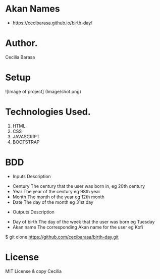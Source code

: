 # Akan Names
* https://cecibarasa.github.io/birth-day/
# Author.
Cecilia Barasa

# Setup
![Image of project]
(Image/shot.png)

# Technologies Used.
1. HTML
2. CSS
3. JAVASCRIPT
4. BOOTSTRAP

# BDD
- Inputs	Description
* Century	The century that the user was born in, eg 20th century
* Year	The year of the century eg 98th year
* Month	The month of the year eg 12th month
* Date	The day of the month eg 31st day
- Outputs	Description
* Day of birth	The day of the week that the user was born eg Tuesday
* Akan name	The corresponding Akan name for the user eg Kofi

$ git clone https://github.com/cecibarasa/birth-day.git

# License
MIT License & copy Cecilia
